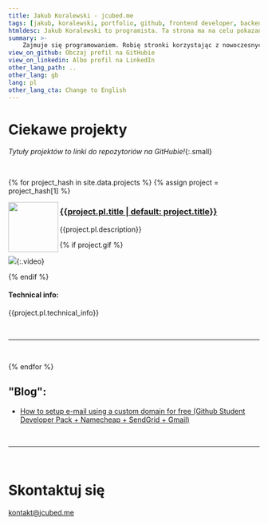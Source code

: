 ```yaml
---
title: Jakub Koralewski - jcubed.me
tags: [jakub, koralewski, portfolio, github, frontend developer, backend developer, vue, typescript, nuxt, javascript, js, ts, sass, scss, python, obs, rust]
htmldesc: Jakub Koralewski to programista. Ta strona ma na celu pokazanie jego portfolio webowe, Pythonowe i info do kontaktu.
summary: >-
    Zajmuje się programowaniem. Robię stronki korzystając z nowoczesnych frameworków typu Vue oraz dziwne boty i skrypty w Pythonie. W planach mam nauczenie się backendu. W wolnym czasie lubię udawać, że jestem biznesmenem. Skontaktuj się ze mną kontakt@jcubed.me!
view_on_github: Obczaj profil na GitHubie
view_on_linkedin: Albo profil na LinkedIn
other_lang_path: ..
other_lang: gb
lang: pl
other_lang_cta: Change to English
---
```


# Ciekawe projekty
*Tytuły projektów to linki do repozytoriów na GitHubie!*{:.small}

&nbsp;

{% for project_hash in site.data.projects %}
{% assign project = project_hash[1] %} 


<img src="{{project.img}}" width="100" align="left" />

### <a href="{{project.links.github}}" target="_blank"> {{project.pl.title | default: project.title}} </a>

{{project.pl.description}}

{% if project.gif %} 

![]({{project.gif}}){:.video}

{% endif %}

#### Technical info:
  
{{project.pl.technical_info}}

&nbsp;
<hr/>
&nbsp;

{% endfor %}

## "Blog":

- [How to setup e-mail using a custom domain for free (Github Student Developer Pack + Namecheap + SendGrid + Gmail)](./blog/free-email.md)

&nbsp;
<hr/>
&nbsp;

# Skontaktuj się

<a href="mailto:kontakt@jcubed.me?subject=Witam%2C+tam%21&body=Jeste%C5%9B+niesamowity%21+Jak+to+zrobi%C5%82e%C5%9B%3F">kontakt@jcubed.me</a>




